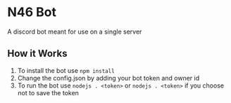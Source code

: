 # N46 Bot

A discord bot meant for use on a single server

## How it Works

1.  To install the bot use `npm install`
3.  Change the config.json by adding your bot token and owner id  
2.  To run the bot use `nodejs . <token>` or `nodejs . <token>` if you choose not to save the token
